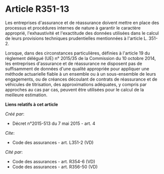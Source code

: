 # Article R351-13

Les entreprises d'assurance et de réassurance doivent mettre en place des processus et procédures internes de nature à
garantir le caractère approprié, l'exhaustivité et l'exactitude des données utilisées dans le calcul de leurs provisions
techniques prudentielles mentionnées à l'article L. 351-2. 

Lorsque, dans des circonstances particulières, définies à l'article 19 du règlement délégué (UE) n° 2015/35 de la Commission
du 10 octobre 2014, les entreprises d'assurance et de réassurance ne disposent pas de suffisamment de données d'une qualité
appropriée pour appliquer une méthode actuarielle fiable à un ensemble ou à un sous-ensemble de leurs engagements, ou de
créances découlant de contrats de réassurance et de véhicules de titrisation, des approximations adéquates, y compris par
approches au cas par cas, peuvent être utilisées pour le calcul de la meilleure estimation.

**Liens relatifs à cet article**

_Créé par_:

  - Décret n°2015-513 du 7 mai 2015 - art. 4

_Cite_:

  - Code des assurances - art. L351-2 (VD)

_Cité par_:

  - Code des assurances - art. R354-6 (VD)
  - Code des assurances - art. R356-50 (VD)

